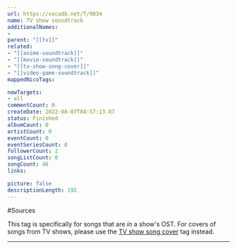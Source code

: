 ```yaml
---
url: https://vocadb.net/T/9034
name: TV show soundtrack
additionalNames: 
- 
parent: "[[tv]]"
related:
- "[[anime-soundtrack]]"
- "[[movie-soundtrack]]"
- "[[tv-show-song-cover]]"
- "[[video-game-soundtrack]]"
mappedNicoTags:

newTargets:
- all
commentCount: 0
createDate: 2022-08-07T04:57:13.87
status: Finished
albumCount: 0
artistCount: 0
eventCount: 0
eventSeriesCount: 0
followerCount: 2
songListCount: 0
songCount: 46
links: 

picture: false
descriptionLength: 192
---
```


#Sources

This tag is specifically for songs that are *in* a show's OST. For covers of songs from TV shows, please use the [TV show song cover](https://vocadb.net/T/6715/tv-show-song-cover) tag instead.

---

